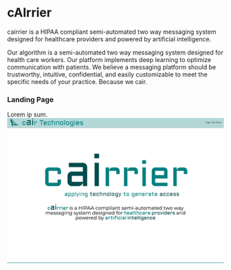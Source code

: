 # cAIrrier

cairrier is a HIPAA compliant semi-automated two way messaging system designed for healthcare providers and powered by artificial intelligence.

Our algorithm is a semi-automated two way messaging system designed for health care workers. Our platform implements deep learning to optimize communication with patients. We believe a messaging platform should be trustworthy, intuitive, confidential, and easily customizable to meet the specific needs of your practice. Because we cair.

### Landing Page
Lorem ip sum.
![Cair's Landing Page with a welcome title](info/landingPage.png "Cairrer")


